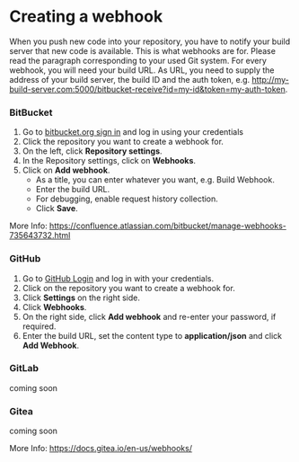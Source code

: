 # Creating a webhook

When you push new code into your repository, you have to notify your build server that new code
is available. This is what webhooks are for. Please read the paragraph corresponding to your used
Git system. For every webhook, you will need your build URL. As URL, you need to 
supply the address of your build server, the build ID and the auth token,
e.g. http://my-build-server.com:5000/bitbucket-receive?id=my-id&token=my-auth-token.

### BitBucket

1. Go to [bitbucket.org sign in](https://bitbucket.org/account/signin/) and log in using your credentials
2. Click the repository you want to create a webhook for.
3. On the left, click __Repository settings__.
4. In the Repository settings, click on __Webhooks__.
5. Click on __Add webhook__.
    * As a title, you can enter whatever you want, e.g. Build Webhook.
    * Enter the build URL.
    * For debugging, enable request history collection.
    * Click __Save__.

More Info: https://confluence.atlassian.com/bitbucket/manage-webhooks-735643732.html

### GitHub

1. Go to [GitHub Login](https://github.com/login) and log in with your credentials.
2. Click on the repository you want to create a webhook for.
3. Click __Settings__ on the right side.
4. Click __Webhooks__.
5. On the right side, click __Add webhook__ and re-enter your password, if required.
6. Enter the build URL, set the content type to __application/json__ and click __Add Webhook__.

### GitLab

coming soon



### Gitea

coming soon

More Info: https://docs.gitea.io/en-us/webhooks/

